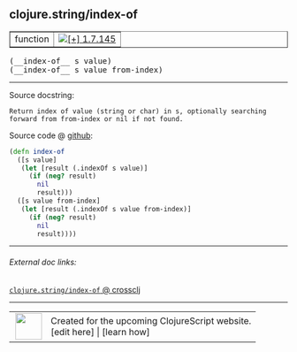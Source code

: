 ## clojure.string/index-of



 <table border="1">
<tr>
<td>function</td>
<td><a href="https://github.com/cljsinfo/cljs-api-docs/tree/1.7.145"><img valign="middle" alt="[+] 1.7.145" title="Added in 1.7.145" src="https://img.shields.io/badge/+-1.7.145-lightgrey.svg"></a> </td>
</tr>
</table>


 <samp>
(__index-of__ s value)<br>
</samp>
 <samp>
(__index-of__ s value from-index)<br>
</samp>

---





Source docstring:

```
Return index of value (string or char) in s, optionally searching
forward from from-index or nil if not found.
```


Source code @ [github](https://github.com/clojure/clojurescript/blob/r1.7.170/src/main/cljs/clojure/string.cljs#L217-L229):

```clj
(defn index-of
  ([s value]
   (let [result (.indexOf s value)]
     (if (neg? result)
       nil
       result)))
  ([s value from-index]
   (let [result (.indexOf s value from-index)]
     (if (neg? result)
       nil
       result))))
```

<!--
Repo - tag - source tree - lines:

 <pre>
clojurescript @ r1.7.170
└── src
    └── main
        └── cljs
            └── clojure
                └── <ins>[string.cljs:217-229](https://github.com/clojure/clojurescript/blob/r1.7.170/src/main/cljs/clojure/string.cljs#L217-L229)</ins>
</pre>

-->

---



###### External doc links:

[`clojure.string/index-of` @ crossclj](http://crossclj.info/fun/clojure.string.cljs/index-of.html)<br>

---

 <table>
<tr><td>
<img valign="middle" align="right" width="48px" src="http://i.imgur.com/Hi20huC.png">
</td><td>
Created for the upcoming ClojureScript website.<br>
[edit here] | [learn how]
</td></tr></table>

[edit here]:https://github.com/cljsinfo/cljs-api-docs/blob/master/cljsdoc/clojure.string/index-of.cljsdoc
[learn how]:https://github.com/cljsinfo/cljs-api-docs/wiki/cljsdoc-files

<!--

This information was too distracting to show to readers, but I'll leave it
commented here since it is helpful to:

- pretty-print the data used to generate this document
- and show how to retrieve that data



The API data for this symbol:

```clj
{:ns "clojure.string",
 :name "index-of",
 :signature ["[s value]" "[s value from-index]"],
 :history [["+" "1.7.145"]],
 :type "function",
 :full-name-encode "clojure.string/index-of",
 :source {:code "(defn index-of\n  ([s value]\n   (let [result (.indexOf s value)]\n     (if (neg? result)\n       nil\n       result)))\n  ([s value from-index]\n   (let [result (.indexOf s value from-index)]\n     (if (neg? result)\n       nil\n       result))))",
          :title "Source code",
          :repo "clojurescript",
          :tag "r1.7.170",
          :filename "src/main/cljs/clojure/string.cljs",
          :lines [217 229]},
 :full-name "clojure.string/index-of",
 :docstring "Return index of value (string or char) in s, optionally searching\nforward from from-index or nil if not found."}

```

Retrieve the API data for this symbol:

```clj
;; from Clojure REPL
(require '[clojure.edn :as edn])
(-> (slurp "https://raw.githubusercontent.com/cljsinfo/cljs-api-docs/catalog/cljs-api.edn")
    (edn/read-string)
    (get-in [:symbols "clojure.string/index-of"]))
```

-->
